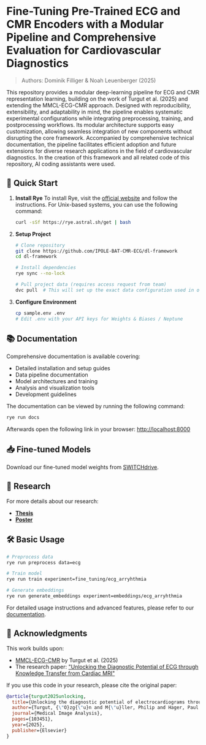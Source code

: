 # Fine-Tuning Pre-Trained ECG and CMR Encoders with a Modular Pipeline and Comprehensive Evaluation for Cardiovascular Diagnostics
> Authors: Dominik Filliger & Noah Leuenberger (2025)

This repository provides a modular deep-learning pipeline for ECG and CMR representation learning, building on the work of Turgut et al. (2025) and extending the MMCL-ECG-CMR approach. Designed with reproducibility, extensibility, and adaptability in mind, the pipeline enables systematic experimental configurations while integrating preprocessing, training, and postprocessing workflows. Its modular architecture supports easy customization, allowing seamless integration of new components without disrupting the core framework. Accompanied by comprehensive technical documentation, the pipeline facilitates efficient adoption and future extensions for diverse research applications in the field of cardiovascular diagnostics. In the creation of this framework and all related code of this repository, AI coding assistants were used.

## 🚀 Quick Start

1. **Install Rye**
   To install Rye, visit the [official website](https://rye.astral.sh/guide/installation/) and follow the instructions. For Unix-based systems, you can use the following command:

   ```bash
   curl -sSf https://rye.astral.sh/get | bash
   ```

2. **Setup Project**
   ```bash
   # Clone repository
   git clone https://github.com/IPOLE-BAT-CMR-ECG/dl-framework
   cd dl-framework

   # Install dependencies
   rye sync --no-lock

   # Pull project data (requires access request from team)
   dvc pull  # This will set up the exact data configuration used in our work
   ```

3. **Configure Environment**
   ```bash
   cp sample.env .env
   # Edit .env with your API keys for Weights & Biases / Neptune
   ```

## 📚 Documentation

Comprehensive documentation is available covering:
- Detailed installation and setup guides
- Data pipeline documentation
- Model architectures and training
- Analysis and visualization tools
- Development guidelines

The documentation can be viewed by running the following command:

```bash
rye run docs
```

Afterwards open the following link in your browser: [http://localhost:8000](http://localhost:8000)

## 📥 Fine-tuned Models

Download our fine-tuned model weights from [SWITCHdrive](https://drive.switch.ch/index.php/s/ipmDfMIio2K3E7z).

## 📖 Research

For more details about our research:

- [**Thesis**](docs/thesis.pdf)
- [**Poster**](docs/poster.png)

## 🛠️ Basic Usage

```bash
# Preprocess data
rye run preprocess data=ecg

# Train model
rye run train experiment=fine_tuning/ecg_arryhthmia

# Generate embeddings
rye run generate_embeddings experiment=embeddings/ecg_arryhthmia
```

For detailed usage instructions and advanced features, please refer to our [documentation](docs/index.md).

## 🙏 Acknowledgments

This work builds upon:
- [MMCL-ECG-CMR](https://github.com/oetu/MMCL-ECG-CMR) by Turgut et al. (2025)
- The research paper: ["Unlocking the Diagnostic Potential of ECG through Knowledge Transfer from Cardiac MRI"](http://arxiv.org/abs/2308.05764)

If you use this code in your research, please cite the original paper:

```bibtex
@article{turgut2025unlocking,
  title={Unlocking the diagnostic potential of electrocardiograms through information transfer from cardiac magnetic resonance imaging},
  author={Turgut, {\"O}zg{\"u}n and M{\"u}ller, Philip and Hager, Paul and Shit, Suprosanna and Starck, Sophie and Menten, Martin J and Martens, Eimo and Rueckert, Daniel},
  journal={Medical Image Analysis},
  pages={103451},
  year={2025},
  publisher={Elsevier}
}
```
